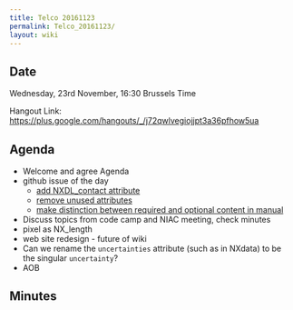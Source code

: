 ```yaml
---
title: Telco 20161123
permalink: Telco_20161123/
layout: wiki
---
```


Date
----

Wednesday, 23rd November, 16:30 Brussels Time

Hangout Link:
<https://plus.google.com/hangouts/_/j72qwlvegiojjpt3a36pfhow5ua>

Agenda
------

-   Welcome and agree Agenda
-   github issue of the day
    -   [add NXDL\_contact
        attribute](https://github.com/nexusformat/definitions/issues/451)
    -   [remove unused
        attributes](https://github.com/nexusformat/definitions/issues/330)
    -   [make distinction between required and optional content in
        manual](https://github.com/nexusformat/definitions/issues/277)
-   Discuss topics from code camp and NIAC meeting, check minutes
-   pixel as NX\_length
-   web site redesign - future of wiki
-   Can we rename the `uncertainties` attribute (such as in NXdata) to
    be the singular `uncertainty`?
-   AOB

Minutes
-------
